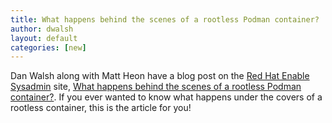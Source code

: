 ```yaml
---
title: What happens behind the scenes of a rootless Podman container?
author: dwalsh
layout: default
categories: [new]
---
```


Dan Walsh along with Matt Heon have a blog post on the [Red Hat Enable Sysadmin](https://www.redhat.com/sysadmin/) site, [What happens behind the scenes of a rootless Podman container?](https://www.redhat.com/sysadmin/behind-scenes-podman). If you ever wanted to know what happens under the covers of a rootless container, this is the article for you!
